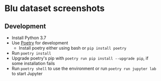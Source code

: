 # Blu dataset screenshots

## Development

- Install Python 3.7
- Use [Poetry](https://python-poetry.org/docs/#system-requirements) for development
  - Install poetry either using bash or `pip install poetry`
- Run `poetry install`
- Upgrade poetry's pip with `poetry run pip install --upgrade pip`, if some installation fails
- Run `poetry shell` to use the environment or run `poetry run jupyter lab` to start Jupyter
